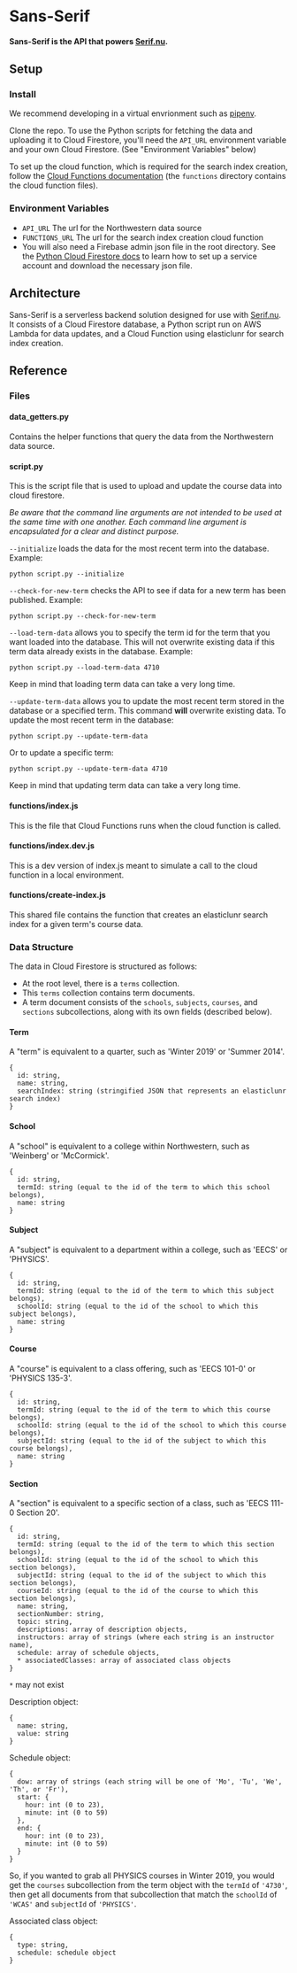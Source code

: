 # Sans-Serif
#### Sans-Serif is the API that powers [Serif.nu](https://serif.nu).

## Setup

### Install

We recommend developing in a virtual envrionment such as [pipenv](https://pipenv.readthedocs.io/en/latest/).

Clone the repo. To use the Python scripts for fetching the data and uploading it to Cloud Firestore, you'll need the `API_URL` environment variable and your own Cloud Firestore. (See "Environment Variables" below)

To set up the cloud function, which is required for the search index creation, follow the [Cloud Functions documentation](https://firebase.google.com/docs/functions/) (the `functions` directory contains the cloud function files).

### Environment Variables

* `API_URL` The url for the Northwestern data source
* `FUNCTIONS_URL` The url for the search index creation cloud function
* You will also need a Firebase admin json file in the root directory. See the [Python Cloud Firestore docs](https://firebase.google.com/docs/firestore/quickstart) to learn how to set up a service account and download the necessary json file.

## Architecture

Sans-Serif is a serverless backend solution designed for use with [Serif.nu](https://serif.nu). It consists of a Cloud Firestore database, a Python script run on AWS Lambda for data updates, and a Cloud Function using elasticlunr for search index creation.

## Reference

### Files

#### data_getters.py

Contains the helper functions that query the data from the Northwestern data source.

#### script.py

This is the script file that is used to upload and update the course data into cloud firestore.

*Be aware that the command line arguments are not intended to be used at the same time with one another. Each command line argument is encapsulated for a clear and distinct purpose.*

`--initialize` loads the data for the most recent term into the database. Example:

```
python script.py --initialize
```

`--check-for-new-term` checks the API to see if data for a new term has been published. Example:

```
python script.py --check-for-new-term
```

`--load-term-data` allows you to specify the term id for the term that you want loaded into the database. This will not overwrite existing data if this term data already exists in the database. Example:

```
python script.py --load-term-data 4710
```

Keep in mind that loading term data can take a very long time.

`--update-term-data` allows you to update the most recent term stored in the database or a specified term. This command **will** overwrite existing data. To update the most recent term in the database:

```
python script.py --update-term-data
```

Or to update a specific term:

```
python script.py --update-term-data 4710
```

Keep in mind that updating term data can take a very long time.

#### functions/index.js

This is the file that Cloud Functions runs when the cloud function is called.

#### functions/index.dev.js

This is a dev version of index.js meant to simulate a call to the cloud function in a local environment.

#### functions/create-index.js

This shared file contains the function that creates an elasticlunr search index for a given term's course data.

### Data Structure

The data in Cloud Firestore is structured as follows:

- At the root level, there is a `terms` collection.
- This `terms` collection contains term documents.
- A term document consists of the `schools`, `subjects`, `courses`, and `sections` subcollections, along with its own fields (described below).

#### Term

A "term" is equivalent to a quarter, such as 'Winter 2019' or 'Summer 2014'.

```
{
  id: string,
  name: string,
  searchIndex: string (stringified JSON that represents an elasticlunr search index)
}
```

#### School

A "school" is equivalent to a college within Northwestern, such as 'Weinberg' or 'McCormick'.

```
{
  id: string,
  termId: string (equal to the id of the term to which this school belongs),
  name: string
}
```

#### Subject

A "subject" is equivalent to a department within a college, such as 'EECS' or 'PHYSICS'.

```
{
  id: string,
  termId: string (equal to the id of the term to which this subject belongs),
  schoolId: string (equal to the id of the school to which this subject belongs),
  name: string
}
```

#### Course

A "course" is equivalent to a class offering, such as 'EECS 101-0' or 'PHYSICS 135-3'.

```
{
  id: string,
  termId: string (equal to the id of the term to which this course belongs),
  schoolId: string (equal to the id of the school to which this course belongs),
  subjectId: string (equal to the id of the subject to which this course belongs),
  name: string
}
```

#### Section

A "section" is equivalent to a specific section of a class, such as 'EECS 111-0 Section 20'.

```
{
  id: string,
  termId: string (equal to the id of the term to which this section belongs),
  schoolId: string (equal to the id of the school to which this section belongs),
  subjectId: string (equal to the id of the subject to which this section belongs),
  courseId: string (equal to the id of the course to which this section belongs),
  name: string,
  sectionNumber: string,
  topic: string,
  descriptions: array of description objects,
  instructors: array of strings (where each string is an instructor name),
  schedule: array of schedule objects,
  * associatedClasses: array of associated class objects
}
```
`*` may not exist

Description object:

```
{
  name: string,
  value: string
}
```

Schedule object:

```
{
  dow: array of strings (each string will be one of 'Mo', 'Tu', 'We', 'Th', or 'Fr'),
  start: {
    hour: int (0 to 23),
    minute: int (0 to 59)
  },
  end: {
    hour: int (0 to 23),
    minute: int (0 to 59)
  }
}
```

So, if you wanted to grab all PHYSICS courses in Winter 2019, you would get the `courses` subcollection from the term object with the `termId` of `'4730'`, then get all documents from that subcollection that match the `schoolId` of `'WCAS'` and `subjectId` of `'PHYSICS'`.

Associated class object:

```
{
  type: string,
  schedule: schedule object
}
```

